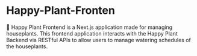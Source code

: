 # Happy-Plant-Fronten
🌵 Happy Plant Frontend is a Next.js application made for managing houseplants. This frontend application interacts with the Happy Plant Backend via RESTful APIs to allow users to manage watering schedules of the houseplants.

